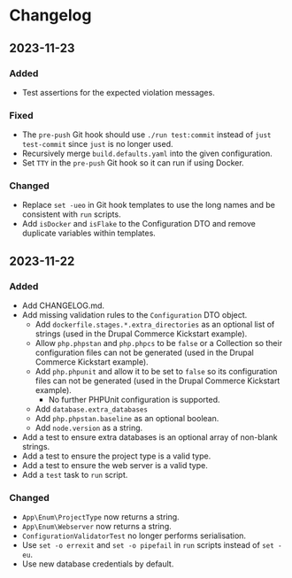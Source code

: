 # Changelog

## 2023-11-23

### Added

* Test assertions for the expected violation messages.

### Fixed

* The `pre-push` Git hook should use `./run test:commit` instead of `just test-commit` since `just` is no longer used.
* Recursively merge `build.defaults.yaml` into the given configuration.
* Set `TTY` in the `pre-push` Git hook so it can run if using Docker.

### Changed

* Replace `set -ueo` in Git hook templates to use the long names and be consistent with `run` scripts.
* Add `isDocker` and `isFlake` to the Configuration DTO and remove duplicate variables within templates.

## 2023-11-22

### Added

* Add CHANGELOG.md.
* Add missing validation rules to the `Configuration` DTO object.
  * Add `dockerfile.stages.*.extra_directories` as an optional list of strings (used in the Drupal Commerce Kickstart example).
  * Allow `php.phpstan` and `php.phpcs` to be `false` or a Collection so their configuration files can not be generated (used in the Drupal Commerce Kickstart example).
  * Add `php.phpunit` and allow it to be set to `false` so its configuration files can not be generated (used in the Drupal Commerce Kickstart example).
    * No further PHPUnit configuration is supported.
  * Add `database.extra_databases`
  * Add `php.phpstan.baseline` as an optional boolean.
  * Add `node.version` as a string.
* Add a test to ensure extra databases is an optional array of non-blank strings.
* Add a test to ensure the project type is a valid type.
* Add a test to ensure the web server is a valid type.
* Add a `test` task to `run` script.

### Changed

* `App\Enum\ProjectType` now returns a string.
* `App\Enum\Webserver` now returns a string.
* `ConfigurationValidatorTest` no longer performs serialisation.
* Use `set -o errexit` and `set -o pipefail` in `run` scripts instead of `set -eu`.
* Use new database credentials by default.
